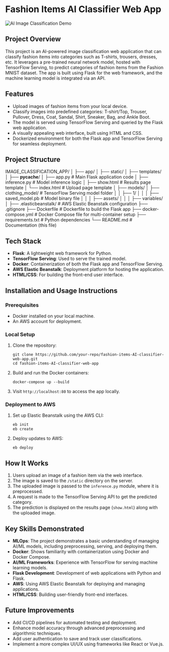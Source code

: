# Fashion Items AI Classifier Web App

![AI Image Classification Demo](classification%20demo.gif)

## Project Overview

This project is an AI-powered image classification web application that can classify fashion items into categories such as T-shirts, trousers, dresses, etc. It leverages a pre-trained neural network model, hosted with TensorFlow Serving, to predict categories of fashion items from the Fashion MNIST dataset. The app is built using Flask for the web framework, and the machine learning model is integrated via an API.

## Features

- Upload images of fashion items from your local device.
- Classify images into predefined categories: T-shirt/Top, Trouser, Pullover, Dress, Coat, Sandal, Shirt, Sneaker, Bag, and Ankle Boot.
- The model is served using TensorFlow Serving and queried by the Flask web application.
- A visually appealing web interface, built using HTML and CSS.
- Dockerized environment for both the Flask app and TensorFlow Serving for seamless deployment.

## Project Structure

IMAGE_CLASSIFICATION_APP/
│
├── app/
│   ├── static/
│   ├── templates/
│   ├── __pycache__/
│   ├── app.py             # Main Flask application code
│   ├── inference.py        # Model inference logic
│   ├── show.html           # Results page template
│   └── index.html          # Upload page template
│
├── models/
│   ├── clothing_model/     # TensorFlow Serving model folder
│   │   ├── 1/
│   │   │   ├── saved_model.pb  # Model binary file
│   │   │   ├── assets/
│   │   │   ├── variables/
│
├── .elasticbeanstalk/       # AWS Elastic Beanstalk configuration
├── .gitignore
├── Dockerfile               # Dockerfile to build the Flask app
├── docker-compose.yml       # Docker Compose file for multi-container setup
├── requirements.txt         # Python dependencies
└── README.md                # Documentation (this file)


## Tech Stack

- **Flask**: A lightweight web framework for Python.
- **TensorFlow Serving**: Used to serve the trained model.
- **Docker**: Containerization of both the Flask app and TensorFlow Serving.
- **AWS Elastic Beanstalk**: Deployment platform for hosting the application.
- **HTML/CSS**: For building the front-end user interface.

## Installation and Usage Instructions

### Prerequisites

- Docker installed on your local machine.
- An AWS account for deployment.

### Local Setup

1. Clone the repository:
    ```
    git clone https://github.com/your-repo/fashion-items-AI-classifier-web-app.git
    cd fashion-items-AI-classifier-web-app
    ```

2. Build and run the Docker containers:
    ```
    docker-compose up --build
    ```

3. Visit `http://localhost:80` to access the app locally.

### Deployment to AWS

1. Set up Elastic Beanstalk using the AWS CLI:
    ```
    eb init
    eb create
    ```

2. Deploy updates to AWS:
    ```
    eb deploy
    ```

## How It Works

1. Users upload an image of a fashion item via the web interface.
2. The image is saved to the `/static` directory on the server.
3. The uploaded image is passed to the `inference.py` module, where it is preprocessed.
4. A request is made to the TensorFlow Serving API to get the predicted category.
5. The prediction is displayed on the results page (`show.html`) along with the uploaded image.

## Key Skills Demonstrated

- **MLOps**: The project demonstrates a basic understanding of managing AI/ML models, including preprocessing, serving, and deploying them.
- **Docker**: Shows familiarity with containerization using Docker and Docker Compose.
- **AI/ML Frameworks**: Experience with TensorFlow for serving machine learning models.
- **Flask Development**: Development of web applications with Python and Flask.
- **AWS**: Using AWS Elastic Beanstalk for deploying and managing applications.
- **HTML/CSS**: Building user-friendly front-end interfaces.

## Future Improvements

- Add CI/CD pipelines for automated testing and deployment.
- Enhance model accuracy through advanced preprocessing and algorithmic techniques.
- Add user authentication to save and track user classifications.
- Implement a more complex UI/UX using frameworks like React or Vue.js.

